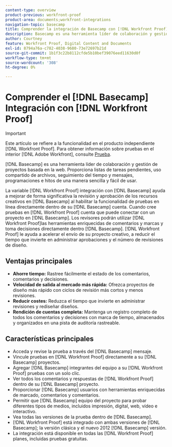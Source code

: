 ```yaml
---
content-type: overview
product-previous: workfront-proof
product-area: documents;workfront-integrations
navigation-topic: basecamp
title: Comprender la integración de Basecamp con [!DNL Workfront Proof]
description: Basecamp es una herramienta líder de colaboración y gestión de proyectos basada en la web. Proporciona listas de tareas pendientes, uso compartido de archivos, seguimiento del tiempo y mensajes, programaciones e hitos de una manera sencilla y fácil de usar.
author: Courtney
feature: Workfront Proof, Digital Content and Documents
exl-id: 8794a76a-c782-4038-9680-73e72697b21d
source-git-commit: 1b1f3c22b8112cfde5b10bef39076eed11630d0f
workflow-type: tm+mt
source-wordcount: '308'
ht-degree: 0%

---
```


# Comprender el [!DNL Basecamp] Integración con [!DNL Workfront Proof]

>[!IMPORTANT]
>
>Este artículo se refiere a la funcionalidad en el producto independiente [!DNL Workfront Proof]. Para obtener información sobre pruebas en el interior [!DNL Adobe Workfront], consulte [Prueba](../../../review-and-approve-work/proofing/proofing.md).

[!DNL Basecamp] es una herramienta líder de colaboración y gestión de proyectos basada en la web. Proporciona listas de tareas pendientes, uso compartido de archivos, seguimiento del tiempo y mensajes, programaciones e hitos de una manera sencilla y fácil de usar.

La variable [!DNL Workfront Proof] integración con [!DNL Basecamp] ayuda a mejorar de forma significativa la revisión y aprobación de los recursos creativos en [!DNL Basecamp] al habilitar la funcionalidad de pruebas en línea directamente dentro de su [!DNL Basecamp] cuenta. Cuando cree pruebas en [!DNL Workfront Proof] cuenta que puede conectar con un proyecto en [!DNL Basecamp]. Los revisores podrán utilizar [!DNL Workfront Proof]las herramientas enriquecidas de comentarios y marcas y toma decisiones directamente dentro [!DNL Basecamp]. [!DNL Workfront Proof] le ayuda a acelerar el envío de su proyecto creativo, a reducir el tiempo que invierte en administrar aprobaciones y el número de revisiones de diseño.

## Ventajas principales

* **Ahorre tiempo:** Rastree fácilmente el estado de los comentarios, comentarios y decisiones.
* **Velocidad de salida al mercado más rápida:** Ofrezca proyectos de diseño más rápido con ciclos de revisión más cortos y menos revisiones.
* **Reducir costes:** Reduzca el tiempo que invierte en administrar revisiones y rediseñar diseños.
* **Rendición de cuentas completa:** Mantenga un registro completo de todos los comentarios y decisiones con marca de tiempo, almacenados y organizados en una pista de auditoría rastreable.

## Características principales

* Acceda y revise la prueba a través del [!DNL Basecamp] mensaje.
* Vincule pruebas en [!DNL Workfront Proof] directamente a su [!DNL Basecamp] proyectos.
* Agregar [!DNL Basecamp] integrantes del equipo a su [!DNL Workfront Proof] pruebas con un solo clic.
* Ver todos los comentarios y respuestas de [!DNL Workfront Proof] dentro de su [!DNL Basecamp] proyecto.
* Proporcionar [!DNL Basecamp] usuarios con herramientas enriquecidas de marcado, comentarios y comentarios.
* Permitir que [!DNL Basecamp] equipo del proyecto para probar diferentes tipos de medios, incluidos impresión, digital, web, vídeo e interactivo.
* Vea todas las versiones de la prueba dentro de [!DNL Basecamp].
* [!DNL Workfront Proof] está integrado con ambas versiones de [!DNL Basecamp]; la versión clásica y el nuevo 2012 [!DNL Basecamp] versión.
* La integración está disponible en todas las [!DNL Workfront Proof] planes, incluidas pruebas gratuitas.
